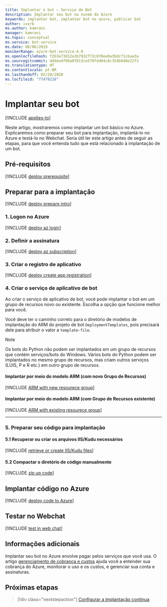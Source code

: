 ```yaml
---
title: Implantar o bot – Serviço de Bot
description: Implantar seu bot na nuvem do Azure
keywords: implantar bot, implantar bot no azure, publicar bot
author: ivorb
ms.author: kamrani
manager: kamrani
ms.topic: conceptual
ms.service: bot-service
ms.date: 08/06/2019
monikerRange: azure-bot-service-4.0
ms.openlocfilehash: f2b3a73d12e2b7932f72c870ee0a3bdcf1cbaa3a
ms.sourcegitcommit: 4ddee4f90a07813ce570fdd04c8c354b048e22f3
ms.translationtype: HT
ms.contentlocale: pt-BR
ms.lasthandoff: 02/20/2020
ms.locfileid: "77479238"
---
```

# <a name="deploy-your-bot"></a>Implantar seu bot

[!INCLUDE [applies-to](./includes/applies-to.md)]

Neste artigo, mostraremos como implantar um bot básico no Azure. Explicaremos como preparar seu bot para implantação, implantá-lo no Azure e testá-lo no Webchat. Seria útil ler este artigo antes de seguir as etapas, para que você entenda tudo que está relacionado à implantação de um bot.

## <a name="prerequisites"></a>Pré-requisitos

[!INCLUDE [deploy prerequisite](~/includes/deploy/snippet-prerequisite.md)]

## <a name="prepare-for-deployment"></a>Preparar para a implantação

[!INCLUDE [deploy prepare intro](~/includes/deploy/snippet-prepare-deploy-intro.md)]

### <a name="1-login-to-azure"></a>1. Logon no Azure

[!INCLUDE [deploy az login](~/includes/deploy/snippet-az-login.md)]

### <a name="2-set-the-subscription"></a>2. Definir a assinatura

[!INCLUDE [deploy az subscription](~/includes/deploy/snippet-az-set-subscription.md)]


### <a name="3-create-the-application-registration"></a>3. Criar o registro de aplicativo

[!INCLUDE [deploy create app registration](~/includes/deploy/snippet-create-app-registration.md)]


### <a name="4-create-the-bot-application-service"></a>4. Criar o serviço de aplicativo de bot

Ao criar o serviço de aplicativo de bot, você pode implantar o bot em um grupo de recursos novo ou existente. Escolha a opção que funcione melhor para você.

Você deve ter o caminho correto para o diretório de modelos de implantação do ARM do projeto de bot `DeploymentTemplates`, pois precisará dele para atribuir o valor a `template-file`.


> [!NOTE]
> Os bots do Python não podem ser implantados em um grupo de recursos que contém serviços/bots do Windows.  Vários bots do Python podem ser implantados no mesmo grupo de recursos, mas criam outros serviços (LUIS, P e R etc.) em outro grupo de recursos.


#### <a name="deploy-via-arm-template-with-new-resource-group"></a>**Implantar por meio do modelo ARM (com **novo** Grupo de Recursos)**

<!-- ##### Create Azure resources -->
[!INCLUDE [ARM with new resourece group](~/includes/deploy/snippet-ARM-new-resource-group.md)]


#### <a name="deploy-via-arm-template-with-existing--resource-group"></a>**Implantar por meio do modelo ARM (com Grupo de Recursos **existente**)**

[!INCLUDE [ARM with existing resourece group](~/includes/deploy/snippet-ARM-existing-resource-group.md)]

---

### <a name="5-prepare-your-code-for-deployment"></a>5. Preparar seu código para implantação

#### <a name="51-retrieve-or-create-necessary-iiskudu-files"></a>5.1 Recuperar ou criar os arquivos IIS/Kudu necessários

[!INCLUDE [retrieve or create IIS/Kudu files](~/includes/deploy/snippet-IIS-Kudu-files.md)]


#### <a name="52-zip-up-the-code-directory-manually"></a>5.2 Compactar o diretório de código manualmente

[!INCLUDE [zip up code](~/includes/deploy/snippet-zip-code.md)]


## <a name="deploy-code-to-azure"></a>Implantar código no Azure

[!INCLUDE [deploy code to Azure](~/includes/deploy/snippet-deploy-code-to-az.md)]


## <a name="test-in-web-chat"></a>Testar no Webchat

[!INCLUDE [test in web chat](~/includes/deploy/snippet-test-in-web-chat.md)]


## <a name="additional-information"></a>Informações adicionais

Implantar seu bot no Azure envolve pagar pelos serviços que você usa. O artigo [gerenciamento de cobrança e custos](https://docs.microsoft.com/azure/billing/) ajuda você a entender sua cobrança do Azure, monitorar o uso e os custos, e gerenciar sua conta e assinaturas.

## <a name="next-steps"></a>Próximas etapas

> [!div class="nextstepaction"]
> [Configurar a implantação contínua](bot-service-build-continuous-deployment.md)

<!-- ## Appendix

[!INCLUDE [deploy csharp bot to Azure](~/includes/deploy/snippet-deploy-simple-csharp-echo-bot.md)] -->
